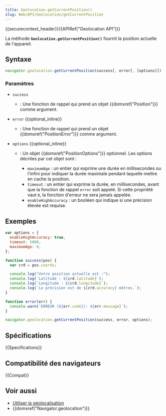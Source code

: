 ```yaml
---
title: Geolocation.getCurrentPosition()
slug: Web/API/Geolocation/getCurrentPosition
---
```


{{securecontext_header}}{{APIRef("Geolocation API")}}

La méthode **`Geolocation.getCurrentPosition()`** fournit la position actuelle de l'appareil.

## Syntaxe

```js
navigator.geolocation.getCurrentPosition(success[, error[, [options]])
```

### Paramètres

- `success`
  - : Une fonction de rappel qui prend un objet {{domxref("Position")}} comme argument.
- `error` {{optional_inline}}
  - : Une fonction de rappel qui prend un objet {{domxref("PositionError")}} comme argument.
- `options` {{optional_inline}}

  - : Un objet {{domxref("PositionOptions")}} optionnel. Les options décrites par cet objet sont :

    - `maximumAge` : un entier qui exprime une durée en millisecondes ou l'infini pour indiquer la durée maximale pendant laquelle mettre en cache la position.
    - `timeout` : un entier qui exprime la durée, en millisecondes, avant que la fonction de rappel `error` soit appelé. Si cette propriété vaut `0`, la fonction d'erreur ne sera jamais appelée.
    - `enableHighAccuracy` : un booléen qui indique si une précision élevée est requise.

## Exemples

```js
var options = {
  enableHighAccuracy: true,
  timeout: 5000,
  maximumAge: 0,
};

function success(pos) {
  var crd = pos.coords;

  console.log("Votre position actuelle est :");
  console.log(`Latitude : ${crd.latitude}`);
  console.log(`Longitude : ${crd.longitude}`);
  console.log(`La précision est de ${crd.accuracy} mètres.`);
}

function error(err) {
  console.warn(`ERREUR (${err.code}): ${err.message}`);
}

navigator.geolocation.getCurrentPosition(success, error, options);
```

## Spécifications

{{Specifications}}

## Compatibilité des navigateurs

{{Compat}}

## Voir aussi

- [Utiliser la géolocalisation](/fr/docs/WebAPI/Using_geolocation)
- {{domxref("Navigator.geolocation")}}
